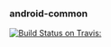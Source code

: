### android-common
[![Build Status on Travis:](https://travis-ci.org/danhantao/android-common.svg)](https://travis-ci.org/danhantao/android-common) 
